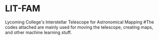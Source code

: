 # LIT-FAM
Lycoming College's Interstellar Telescope for Astronomical Mapping
#The codes attached are mainly used for moving the telescope, creating maps, and other machine learning stuff.

